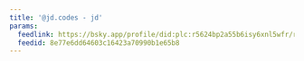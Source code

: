 ```yaml
---
title: '@jd.codes - jd'
params:
  feedlink: https://bsky.app/profile/did:plc:r5624bp2a55b6isy6xnl5wfr/rss
  feedid: 8e77e6dd64603c16423a70990b1e65b8
---
```

